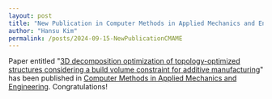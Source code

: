 ```yaml
---
layout: post
title: "New Publication in Computer Methods in Applied Mechanics and Engineering"
author: "Hansu Kim"
permalink: /posts/2024-09-15-NewPublicationCMAME
---
```


   
Paper entitled "[3D decomposition optimization of topology-optimized structures considering a build volume constraint for additive manufacturing](https://doi.org/10.1016/j.cma.2024.117357)" has been published in [Computer Methods in Applied Mechanics and Engineering](https://www.sciencedirect.com/journal/computer-methods-in-applied-mechanics-and-engineering). Congratulations!  

